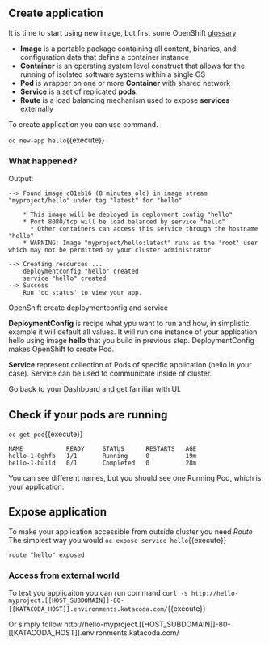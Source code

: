 
## Create application 
It is time to start using new image, but first some OpenShift [glossary](http://v1.uncontained.io/playbooks/fundamentals/building_blocks_openshift.html)

* **Image** is a portable package containing all content, binaries, and configuration data that define a container instance
* **Container** is an operating system level construct that allows for the running of isolated software systems within a single OS
* **Pod** is wrapper on one or more **Container** with shared network 
* **Service** is a set of replicated **pods**.
* **Route** is a load balancing mechanism used to expose **services** externally
 
To create application you can use command.

``oc new-app hello``{{execute}}

### What happened?
Output:
```
--> Found image c01eb16 (8 minutes old) in image stream "myproject/hello" under tag "latest" for "hello"

    * This image will be deployed in deployment config "hello"
    * Port 8080/tcp will be load balanced by service "hello"
      * Other containers can access this service through the hostname "hello"
    * WARNING: Image "myproject/hello:latest" runs as the 'root' user which may not be permitted by your cluster administrator

--> Creating resources ...
    deploymentconfig "hello" created
    service "hello" created
--> Success
    Run 'oc status' to view your app.
```

OpenShift create deploymentconfig and service

**DeploymentConfig** is recipe what ypu want to run and how, in simplistic example it will default all values.
It will run one instance of your application hello using image **hello** that you build in previous step. 
DeploymentConfig makes OpenShift to create Pod.

**Service** represent collection of Pods of specific application (hello in your case).
Service can be used to communicate inside of cluster.

Go back to your Dashboard and get familiar with UI.

## Check if your pods are running

``oc get pod``{{execute}}
```
NAME            READY     STATUS      RESTARTS   AGE
hello-1-0ghfb   1/1       Running     0          19m
hello-1-build   0/1       Completed   0          28m
```
You can see different names, but you should see one Running Pod, which is your application.

## Expose application 

To make your application accessible from outside cluster you need *Route*
The simplest way you would 
``oc expose service hello``{{execute}}

```
route "hello" exposed
```

### Access from external world

To test you applicaiton you can run command
``curl -s http://hello-myproject.[[HOST_SUBDOMAIN]]-80-[[KATACODA_HOST]].environments.katacoda.com/``{{execute}}

Or simply follow http://hello-myproject.[[HOST_SUBDOMAIN]]-80-[[KATACODA_HOST]].environments.katacoda.com/
